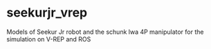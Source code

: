 # seekurjr_vrep
Models of Seekur Jr robot and the schunk lwa 4P manipulator for the simulation on V-REP and ROS

